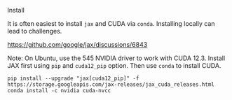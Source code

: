 
Install 

It is often easiest to install `jax` and CUDA via `conda`.
Installing locally can lead to challenges.

https://github.com/google/jax/discussions/6843

Note: On Ubuntu, use the 545 NVIDIA driver to work with CUDA 12.3. Install JAX first using `pip` and `cuda12_pip` option.
Then use `conda` to install CUDA.
``` 
pip install --upgrade "jax[cuda12_pip]" -f https://storage.googleapis.com/jax-releases/jax_cuda_releases.html
conda install -c nvidia cuda-nvcc
```

